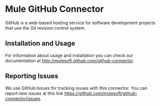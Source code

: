 Mule GitHub Connector
=========================

GitHub is a web-based hosting service for software development projects that use the Git revision control system.

Installation and Usage
----------------------

For information about usage and installation you can check our documentation at http://mulesoft.github.com/github-connector.

Reporting Issues
----------------

We use GitHub:Issues for tracking issues with this connector. You can report new issues at this link https://github.com/mulesoft/github-connector/issues.
